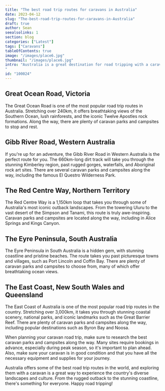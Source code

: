 ```yaml
---
title: "The best road trip routes for caravans in Australia"
date: 2023-04-12
slug: "The-best-road-trip-routes-for-caravans-in-Australia"
draft: true
author: Sean
seealsolinks: 1
section: blog
categories: ["Latest"]
tags: ["Caravans"]
tableOfContents: true
image: "/images/place6.jpg"
thumbnail: "/images/place6.jpg"
intro: "Australia is a great destination for road tripping with a caravan. With endless landscapes, scenic coastlines, and stunning national parks, there are so many routes to explore. Whether you're planning a short weekend getaway or a longer journey, here are some of the best road trip routes for caravans in Australia.
"
id: "100024"
---
```


## Great Ocean Road, Victoria

The Great Ocean Road is one of the most popular road trip routes in Australia. Stretching over 240km, it offers breathtaking views of the Southern Ocean, lush rainforests, and the iconic Twelve Apostles rock formations. Along the way, there are plenty of caravan parks and campsites to stop and rest.

## Gibb River Road, Western Australia

If you're up for an adventure, the Gibb River Road in Western Australia is the perfect route for you. The 660km-long dirt track will take you through the stunning Kimberley region, past rugged gorges, waterfalls, and Aboriginal rock art sites. There are several caravan parks and campsites along the way, including the famous El Questro Wilderness Park.

## The Red Centre Way, Northern Territory

The Red Centre Way is a 1,150km loop that takes you through some of Australia's most iconic outback landscapes. From the towering Uluru to the vast desert of the Simpson and Tanami, this route is truly awe-inspiring. Caravan parks and campsites are located along the way, including in Alice Springs and Kings Canyon.

## The Eyre Peninsula, South Australia

The Eyre Peninsula in South Australia is a hidden gem, with stunning coastline and pristine beaches. The route takes you past picturesque towns and villages, such as Port Lincoln and Coffin Bay. There are plenty of caravan parks and campsites to choose from, many of which offer breathtaking ocean views.

## The East Coast, New South Wales and Queensland

The East Coast of Australia is one of the most popular road trip routes in the country. Stretching over 3,000km, it takes you through stunning coastal scenery, national parks, and iconic landmarks such as the Great Barrier Reef. There are plenty of caravan parks and campsites along the way, including popular destinations such as Byron Bay and Noosa.

When planning your caravan road trip, make sure to research the best caravan parks and campsites along the way. Many sites require bookings in advance, especially during peak season, so it's important to plan ahead. Also, make sure your caravan is in good condition and that you have all the necessary equipment and supplies for your journey.

Australia offers some of the best road trip routes in the world, and exploring them with a caravan is a great way to experience the country's diverse landscapes and culture. From the rugged outback to the stunning coastline, there's something for everyone. Happy road tripping!
